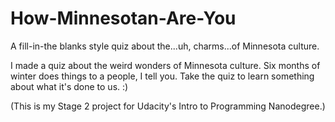 # How-Minnesotan-Are-You
A fill-in-the blanks style quiz about the...uh, charms...of Minnesota culture.

I made a quiz about the weird wonders of Minnesota culture.
Six months of winter does things to a people, I tell you. Take the quiz to learn something about what it's done to us. :)

(This is my Stage 2 project for Udacity's Intro to Programming Nanodegree.)
